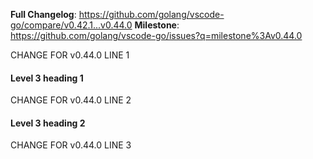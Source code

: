 **Full Changelog**: https://github.com/golang/vscode-go/compare/v0.42.1...v0.44.0
**Milestone**: https://github.com/golang/vscode-go/issues?q=milestone%3Av0.44.0

CHANGE FOR v0.44.0 LINE 1

#### Level 3 heading 1

CHANGE FOR v0.44.0 LINE 2

#### Level 3 heading 2

CHANGE FOR v0.44.0 LINE 3

